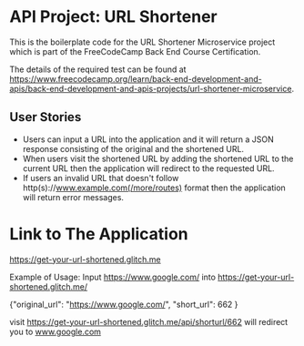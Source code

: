 # API Project: URL Shortener

This is the boilerplate code for the URL Shortener Microservice project which is part of the FreeCodeCamp Back End Course Certification.

The details of the required test can be found at https://www.freecodecamp.org/learn/back-end-development-and-apis/back-end-development-and-apis-projects/url-shortener-microservice.

## User Stories
- Users can input a URL into the application and it will return a JSON response consisting of the original and the shortened URL.
- When users visit the shortened URL by adding the shortened URL to the current URL then the application will redirect to the requested URL.
- If users an invalid URL that doesn't follow http(s)://www.example.com(/more/routes) format then the application will return error messages.

# Link to The Application
https://get-your-url-shortened.glitch.me

Example of Usage:
Input https://www.google.com/ into https://get-your-url-shortened.glitch.me/

{"original_url": "https://www.google.com/", "short_url": 662 }

visit https://get-your-url-shortened.glitch.me/api/shorturl/662 will redirect you to www.google.com

